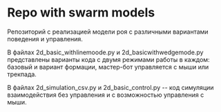 # Repo with swarm models

Репозиторий с реализацией модели роя с различными вариантами поведения и управления.

В файлах 2d_basic_withlinemoode.py и 2d_basicwithwedgemode.py представлены варианты кода с двумя режимами работы в каждом: базовый и вариант формации, мастер-бот управляется с мыши или трекпада.

В файлах 2d_simulation_csv.py и 2d_basic_control.py -- код симуляции взаимодействия без управления и с возможностью управления с мыши.
